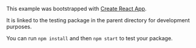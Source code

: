 This example was bootstrapped with [Create React App](https://github.com/facebook/create-react-app).

It is linked to the testing package in the parent directory for development purposes.

You can run `npm install` and then `npm start` to test your package.
